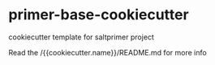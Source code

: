 # primer-base-cookiecutter

cookiecutter template for saltprimer project

Read the /{{cookiecutter.name}}/README.md for more info
